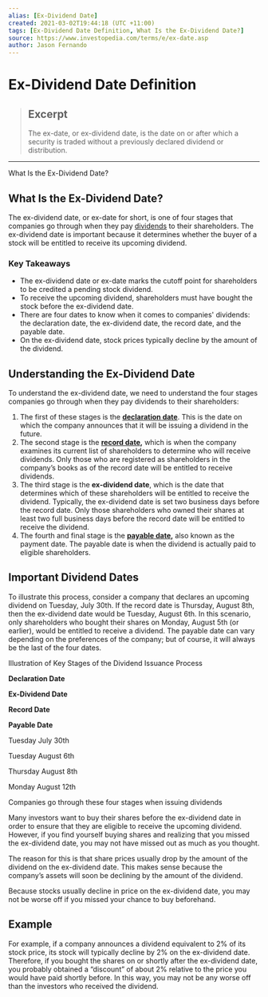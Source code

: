 ```yaml
---
alias: [Ex-Dividend Date]
created: 2021-03-02T19:44:18 (UTC +11:00)
tags: [Ex-Dividend Date Definition, What Is the Ex-Dividend Date?]
source: https://www.investopedia.com/terms/e/ex-date.asp
author: Jason Fernando
---
```


# Ex-Dividend Date Definition

> ## Excerpt
> The ex-date, or ex-dividend date, is the date on or after which a security is traded without a previously declared dividend or distribution.

---

What Is the Ex-Dividend Date?
## What Is the Ex-Dividend Date?

The ex-dividend date, or ex-date for short, is one of four stages that companies go through when they pay [dividends](https://www.investopedia.com/terms/d/dividend.asp) to their shareholders. The ex-dividend date is important because it determines whether the buyer of a stock will be entitled to receive its upcoming dividend.

### Key Takeaways

-   The ex-dividend date or ex-date marks the cutoff point for shareholders to be credited a pending stock dividend.
-   To receive the upcoming dividend, shareholders must have bought the stock before the ex-dividend date.
-   There are four dates to know when it comes to companies' dividends: the declaration date, the ex-dividend date, the record date, and the payable date.
-   On the ex-dividend date, stock prices typically decline by the amount of the dividend.

## Understanding the Ex-Dividend Date

To understand the ex-dividend date, we need to understand the four stages companies go through when they pay dividends to their shareholders:

1.  The first of these stages is the [**declaration date**](https://www.investopedia.com/terms/d/declarationdate.asp). This is the date on which the company announces that it will be issuing a dividend in the future.
2.  The second stage is the **[record date](https://www.investopedia.com/terms/r/recorddate.asp),** which is when the company examines its current list of shareholders to determine who will receive dividends. Only those who are registered as shareholders in the company’s books as of the record date will be entitled to receive dividends.
3.  The third stage is the **ex-dividend date**, which is the date that determines which of these shareholders will be entitled to receive the dividend. Typically, the ex-dividend date is set two business days before the record date. Only those shareholders who owned their shares at least two full business days before the record date will be entitled to receive the dividend.
4.  The fourth and final stage is the **[payable date](https://www.investopedia.com/terms/p/paymentdate.asp),** also known as the payment date. The payable date is when the dividend is actually paid to eligible shareholders.

## Important Dividend Dates

To illustrate this process, consider a company that declares an upcoming dividend on Tuesday, July 30th. If the record date is Thursday, August 8th, then the ex-dividend date would be Tuesday, August 6th. In this scenario, only shareholders who bought their shares on Monday, August 5th (or earlier), would be entitled to receive a dividend. The payable date can vary depending on the preferences of the company; but of course, it will always be the last of the four dates.

Illustration of Key Stages of the Dividend Issuance Process

**Declaration Date**

**Ex-Dividend Date**

**Record Date**

**Payable Date**

Tuesday July 30th

Tuesday August 6th

Thursday August 8th

Monday August 12th

Companies go through these four stages when issuing dividends

Many investors want to buy their shares before the ex-dividend date in order to ensure that they are eligible to receive the upcoming dividend. However, if you find yourself buying shares and realizing that you missed the ex-dividend date, you may not have missed out as much as you thought.

The reason for this is that share prices usually drop by the amount of the dividend on the ex-dividend date. This makes sense because the company’s assets will soon be declining by the amount of the dividend.

Because stocks usually decline in price on the ex-dividend date, you may not be worse off if you missed your chance to buy beforehand.

## Example

For example, if a company announces a dividend equivalent to 2% of its stock price, its stock will typically decline by 2% on the ex-dividend date. Therefore, if you bought the shares on or shortly after the ex-dividend date, you probably obtained a “discount” of about 2% relative to the price you would have paid shortly before. In this way, you may not be any worse off than the investors who received the dividend.
